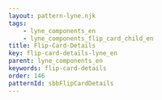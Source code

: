 ```yaml
---
layout: pattern-lyne.njk
tags: 
    - lyne_components_en
    - lyne_components_flip_card_child_en
title: Flip-Card-Details
key: flip-card-details-lyne_en
parent: lyne_components_en
keywords: flip-card-details
order: 146
patternId: sbbFlipCardDetails
---
```

